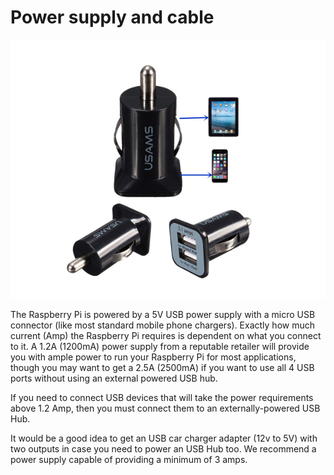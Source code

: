 # Power supply and cable

![](power.png)

The Raspberry Pi is powered by a 5V USB power supply with a micro USB connector (like most standard mobile phone chargers). Exactly how much current (Amp) the Raspberry Pi requires is dependent on what you connect to it. A 1.2A (1200mA) power supply from a reputable retailer will provide you with ample power to run your Raspberry Pi for most applications, though you may want to get a 2.5A (2500mA) if you want to use all 4 USB ports without using an external powered USB hub.

If you need to connect USB devices that will take the power requirements above 1.2 Amp, then you must connect them to an externally-powered USB Hub.

It would be a good idea to get an USB car charger adapter (12v to 5V) with two outputs in case you need to power an USB Hub too. We recommend a power supply capable of providing a minimum of 3 amps.